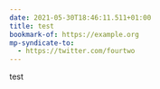 ```yaml
---
date: 2021-05-30T18:46:11.511+01:00
title: test
bookmark-of: https://example.org
mp-syndicate-to:
  - https://twitter.com/fourtwo
---
```

test
